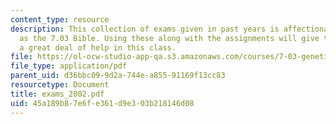 ```yaml
---
content_type: resource
description: This collection of exams given in past years is affectionately known
  as the 7.03 Bible. Using these along with the assignments will give the student
  a great deal of help in this class.
file: https://ol-ocw-studio-app-qa.s3.amazonaws.com/courses/7-03-genetics-fall-2004/45a189b87e6fe361d9e303b218146d08_exams_2002.pdf
file_type: application/pdf
parent_uid: d36bbc09-9d2a-744e-a855-91169f13cc83
resourcetype: Document
title: exams_2002.pdf
uid: 45a189b8-7e6f-e361-d9e3-03b218146d08
---
```

